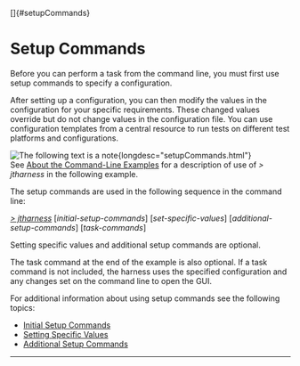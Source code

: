 
[]{#setupCommands}

# Setup Commands

Before you can perform a task from the command line, you must first use setup commands to specify a
configuration.

After setting up a configuration, you can then modify the values in the configuration for your
specific requirements. These changed values override but do not change values in the configuration
file. You can use configuration templates from a central resource to run tests on different test
platforms and configurations.

![The following text is a note](../../images/hg_note.gif){longdesc="setupCommands.html"}\
See [About the Command-Line Examples](aboutExamples.html) for a description of use of *\> jtharness*
in the following example.

The setup commands are used in the following sequence in the command line:

[*\> jtharness*](aboutExamples.html) \[*initial-setup-commands*\] \[*set-specific-values*\]
\[*additional-setup-commands*\] \[*task-commands*\]

Setting specific values and additional setup commands are optional.

The task command at the end of the example is also optional. If a task command is not included, the
harness uses the specified configuration and any changes set on the command line to open the GUI.

For additional information about using setup commands see the following topics:

-   [Initial Setup Commands](basicContext.html)
-   [Setting Specific Values](otherConfigValues.html)
-   [Additional Setup Commands](harnessSettings.html)

----------------------------------------------------------------------------------------------------


